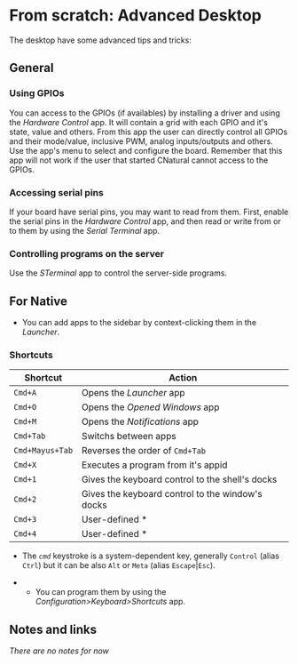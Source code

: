 # From scratch: Advanced Desktop #

The desktop have some advanced tips and tricks:

## General ##

### Using GPIOs ###

You can access to the GPIOs (if availables) by installing a driver and using
the *Hardware Control* app. It will contain a grid with each GPIO and it's
state, value and others. From this app the user can directly control all GPIOs
and their mode/value, inclusive PWM, analog inputs/outputs and others. Use the
app's menu to select and configure the board. Remember that this app will not
work if the user that started CNatural cannot access to the GPIOs.

### Accessing serial pins ###

If your board have serial pins, you may want to read from them. First, enable
the serial pins in the *Hardware Control* app, and then read or write from or
to them by using the *Serial Terminal* app.

### Controlling programs on the server ###

Use the *STerminal* app to control the server-side programs.

## For Native ##

* You can add apps to the sidebar by context-clicking them in the *Launcher*.

### Shortcuts ###

| Shortcut             | Action                                            |
| -------------------- | ------------------------------------------------- |
| `Cmd+A`              | Opens the *Launcher* app                          |
| `Cmd+O`              | Opens the *Opened Windows* app                    |
| `Cmd+M`              | Opens the *Notifications* app                     |
| `Cmd+Tab`            | Switchs between apps                              |
| `Cmd+Mayus+Tab`      | Reverses the order of `Cmd+Tab`                   |
| `Cmd+X`              | Executes a program from it's appid                |
| `Cmd+1`              | Gives the keyboard control to the shell's docks   |
| `Cmd+2`              | Gives the keyboard control to the window's docks  |
| `Cmd+3`              | User-defined *                                    |
| `Cmd+4`              | User-defined *                                    |

* The *`cmd`* keystroke is a system-dependent key, generally `Control` (alias
`Ctrl`) but it can be also `Alt` or `Meta` (alias `Escape`|`Esc`).

* * You can program them by using the *Configuration>Keyboard>Shortcuts* app.

## Notes and links ##

*There are no notes for now*

